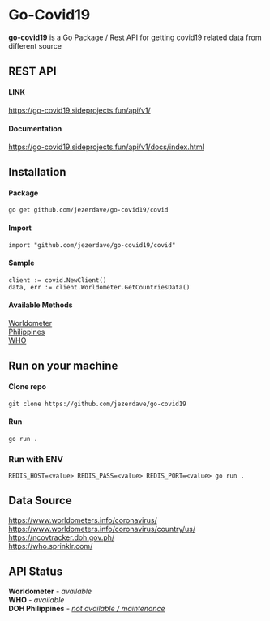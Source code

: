 # Go-Covid19
**go-covid19** is a Go Package / Rest API for getting covid19 related data from different source


## REST API
#### LINK
https://go-covid19.sideprojects.fun/api/v1/
#### Documentation
https://go-covid19.sideprojects.fun/api/v1/docs/index.html


## Installation
#### Package
```
go get github.com/jezerdave/go-covid19/covid
```

#### Import
```
import "github.com/jezerdave/go-covid19/covid"
```
#### Sample
```
client := covid.NewClient()
data, err := client.Worldometer.GetCountriesData()
```

#### Available Methods
[Worldometer](https://github.com/jezerdave/go-covid19/blob/master/covid/worldometer/service.go#L17) \
[Philippines](https://github.com/jezerdave/go-covid19/blob/master/covid/philippines/service.go#L15) \
[WHO](https://github.com/jezerdave/go-covid19/blob/master/covid/who/service.go#12)

## Run on your machine
#### Clone repo
    git clone https://github.com/jezerdave/go-covid19
#### Run
    go run .
### Run with ENV
    REDIS_HOST=<value> REDIS_PASS=<value> REDIS_PORT=<value> go run .

## Data Source
https://www.worldometers.info/coronavirus/ \
https://www.worldometers.info/coronavirus/country/us/ \
https://ncovtracker.doh.gov.ph/ \
https://who.sprinklr.com/

## API Status
**Worldometer** - _available_ \
**WHO** - _available_ \
**DOH Philippines** - _[not available / maintenance](https://ncovtracker.doh.gov.ph/)_ 
